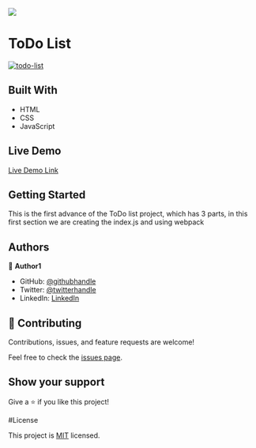 ![](https://img.shields.io/badge/Microverse-blueviolet)

# ToDo List

<a href="https://imgbb.com/"><img src="https://i.ibb.co/nmw6wWK/todo-list.png" alt="todo-list" border="0"></a>

## Built With

- HTML
- CSS
- JavaScript

## Live Demo

[Live Demo Link](https://joseheco.github.io/Webpack-TODO-List/)


## Getting Started

This is the first advance of the ToDo list project, which has 3 parts, in this first section we are creating the index.js and using webpack


## Authors

👤 **Author1**

- GitHub: [@githubhandle](https://github.com/joseheco)
- Twitter: [@twitterhandle](https://twitter.com/joseheco)
- LinkedIn: [LinkedIn](https://linkedin.com/in/joseherreraco)


## 🤝 Contributing

Contributions, issues, and feature requests are welcome!

Feel free to check the [issues page](../../issues/).

## Show your support

Give a ⭐️ if you like this project!

#License

This project is [MIT](./MIT.md) licensed.
